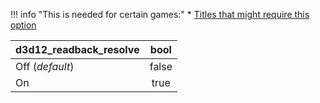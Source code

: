 <!--- This file is a snippet --->

!!! info "This is needed for certain games:"
	* [Titles that might require this option](https://github.com/xenia-project/game-compatibility/issues?q=is%3Aissue+is%3Aopen+label%3Agpu-readback)

|**d3d12_readback_resolve**  |**bool** |
|:---------------------------|:-------:|
| Off (*default*)            |  false  |
| On                         |  true   |
